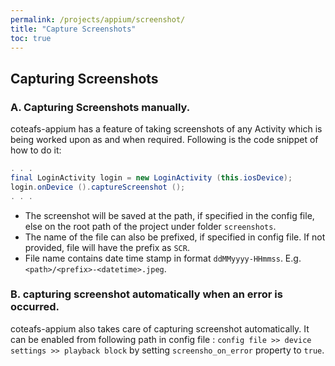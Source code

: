 ```yaml
---
permalink: /projects/appium/screenshot/
title: "Capture Screenshots"
toc: true
---
```


## Capturing Screenshots

### A. Capturing Screenshots manually.

coteafs-appium has a feature of taking screenshots of any Activity which is being worked upon as and when required. Following is the code snippet of how to do it:

```java
. . .
final LoginActivity login = new LoginActivity (this.iosDevice);
login.onDevice ().captureScreenshot ();
. . .
```

* The screenshot will be saved at the path, if specified in the config file, else on the root path of the project under folder `screenshots`.
* The name of the file can also be prefixed, if specified in config file. If not provided, file will have the prefix as `SCR`.
* File name contains date time stamp in format `ddMMyyyy-HHmmss`. E.g. `<path>/<prefix>-<datetime>.jpeg`.

### B. capturing screenshot automatically when an error is occurred.

coteafs-appium also takes care of capturing screenshot automatically. It can be enabled from following
path in config file :
`config file >> device settings >> playback block` by setting `screensho_on_error` property to `true`.
